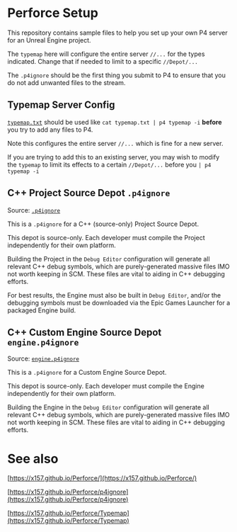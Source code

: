 # Perforce Setup

This repository contains sample files to help you set up your own P4 server
for an Unreal Engine project.

The `typemap` here will configure the entire server `//...` for the types indicated.
Change that if needed to limit to a specific `//Depot/...`

The `.p4ignore` should be the first thing you submit to P4
to ensure that you do not add unwanted files to the stream.


## Typemap Server Config

[`typemap.txt`](https://github.com/XistGG/Perforce-Setup/blob/main/typemap.txt)
should be used like `cat typemap.txt | p4 typemap -i`
**before** you try to add any files to P4.

Note this configures the entire server `//...` which is fine for a new server.

If you are trying to add this to an existing server, you may wish to modify
the `typemap` to limit its effects to a certain `//Depot/...`
before you `| p4 typemap -i`


## C++ Project Source Depot `.p4ignore`

Source: [`.p4ignore`](https://github.com/XistGG/Perforce-Setup/blob/main/.p4ignore)

This is a `.p4ignore` for a C++ (source-only) Project Source Depot.

This depot is source-only.
Each developer must compile the Project independently
for their own platform.

Building the Project in the `Debug Editor` configuration
will generate all relevant C++ debug symbols, which are
purely-generated massive files IMO not worth keeping in SCM.
These files are vital to aiding in C++ debugging efforts.

For best results, the Engine must also be built in `Debug Editor`,
and/or the debugging symbols must be downloaded via the 
Epic Games Launcher for a packaged Engine build.

## C++ Custom Engine Source Depot `engine.p4ignore`

Source: [`engine.p4ignore`](https://github.com/XistGG/Perforce-Setup/blob/main/engine.p4ignore)

This is a `.p4ignore` for a Custom Engine Source Depot.

This depot is source-only.
Each developer must compile the Engine independently
for their own platform.

Building the Engine in the `Debug Editor` configuration
will generate all relevant C++ debug symbols, which are
purely-generated massive files IMO not worth keeping in SCM.
These files are vital to aiding in C++ debugging efforts.


# See also

[https://x157.github.io/Perforce/](https://x157.github.io/Perforce/)

[https://x157.github.io/Perforce/p4ignore](https://x157.github.io/Perforce/p4ignore)

[https://x157.github.io/Perforce/Typemap](https://x157.github.io/Perforce/Typemap)
